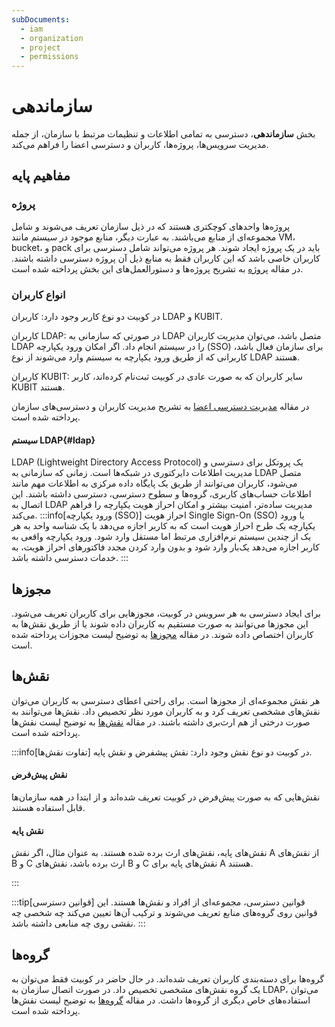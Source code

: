 ```yaml
---
subDocuments:
  - iam
  - organization
  - project
  - permissions
---
```


# سازماندهی

بخش **سازماندهی**، دسترسی به تمامی اطلاعات و تنظیمات مرتبط با سازمان، از جمله مدیریت سرویس‌ها، پروژه‌ها، کاربران و دسترسی اعضا را فراهم می‌کند.

## مفاهیم پایه

### پروژه

پروژه‌ها واحدهای کوچکتری هستند که در ذیل سازمان تعریف می‌شوند و شامل مجموعه‌ای از منابع می‌باشند. به عبارت دیگر، منابع موجود در سیستم مانند VM، bucket، و pack باید در یک پروژه ایجاد شوند. هر پروژه می‌تواند شامل دسترسی برای کاربران خاصی باشد که این کاربران فقط به منابع ذیل آن پروژه دسترسی داشته باشند. در مقاله [پروژه](./project) به تشریح پروژه‌ها و دستورالعمل‌های این بخش پرداخته شده است.

### انواع کاربران

در کوبیت دو نوع کاربر وجود دارد: کاربران LDAP و KUBIT.

کاربران LDAP: در صورتی که سازمانی به LDAP متصل باشد، می‌توان مدیریت کاربران LDAP را در سیستم انجام داد. اگر امکان ورود یکپارچه (SSO) برای سازمان فعال باشد، کاربرانی که از طریق ورود یکپارچه به سیستم وارد می‌شوند از نوع LDAP هستند.

کاربران KUBIT: سایر کاربران که به صورت عادی در کوبیت ثبت‌نام کرده‌اند، کاربر KUBIT هستند.

در مقاله [مدیریت دسترسی اعضا](./iam) به تشریح مدیریت کاربران و دسترسی‌های سازمان پرداخته شده است.

#### سیستم LDAP{#ldap}

LDAP (Lightweight Directory Access Protocol) یک پروتکل برای دسترسی و مدیریت اطلاعات دایرکتوری در شبکه‌ها است. زمانی که سازمانی به LDAP متصل می‌شود، کاربران می‌توانند از طریق یک پایگاه داده مرکزی به اطلاعات مهم مانند اطلاعات حساب‌های کاربری، گروه‌ها و سطوح دسترسی، دسترسی داشته باشند. این اتصال به LDAP مدیریت ساده‌تر، امنیت بیشتر و امکان احراز هویت یکپارچه را فراهم می‌کند.
:::info[ورود یکپارچه (SSO)]
احراز هویت Single Sign-On (SSO) یا ورود یکپارچه یک طرح احراز هویت است که به کاربر اجازه می‌دهد با یک شناسه واحد به هر یک از چندین سیستم نرم‌افزاری مرتبط اما مستقل وارد شود. ورود یکپارچه واقعی به کاربر اجازه می‌دهد یک‌بار وارد شود و بدون وارد کردن مجدد فاکتورهای احراز هویت، به خدمات دسترسی داشته باشد.
:::

## مجوزها

برای ایجاد دسترسی به هر سرویس در کوبیت، مجوزهایی برای کاربران تعریف می‌شود. این مجوزها می‌توانند به صورت مستقیم به کاربران داده شوند یا از طریق نقش‌ها به کاربران اختصاص داده شوند.
در مقاله [مجوزها](./permissions) به توضیح لیست مجوزات پرداخته شده است.

## نقش‌ها

هر نقش مجموعه‌ای از مجوزها است. برای راحتی اعطای دسترسی به کاربران می‌توان نقش‌های مشخصی تعریف کرد و به کاربران مورد نظر تخصیص داد. نقش‌ها می‌توانند به صورت درختی از هم ارث‌بری داشته باشند. در مقاله [نقش‌ها](./iam#roles) به توضیح لیست نقش‌ها پرداخته شده است.

:::info[تفاوت نقش‌ها]
در کوبیت دو نوع نقش وجود دارد: نقش پیشفرض و نقش پایه.

#### نقش پیش‌فرض

نقش‌هایی که به صورت پیش‌فرض در کوبیت تعریف شده‌اند و از ابتدا در همه سازمان‌ها قابل استفاده هستند.

#### نقش پایه

نقش‌های پایه، نقش‌های ارث برده شده هستند. به عنوان مثال، اگر نقش A از نقش‌های B و C ارث برده باشد، نقش‌های B و C نقش‌های پایه برای A هستند.

:::

:::tip[قوانین دسترسی]
قوانین دسترسی، مجموعه‌ای از افراد و نقش‌ها هستند. این قوانین روی گروه‌های منابع تعریف می‌شوند و ترکیب آن‌ها تعیین می‌کند چه شخصی چه نقشی روی چه منابعی داشته باشد.
:::

## گروه‌ها

گروه‌ها برای دسته‌بندی کاربران تعریف شده‌اند. در حال حاضر در کوبیت فقط می‌توان به یک گروه نقش‌های مشخصی تخصیص داد. در صورت اتصال سازمان به LDAP، می‌توان استفاده‌های خاص دیگری از گروه‌ها داشت. در مقاله [گروه‌ها](./iam#groups) به توضیح لیست نقش‌ها پرداخته شده است.
